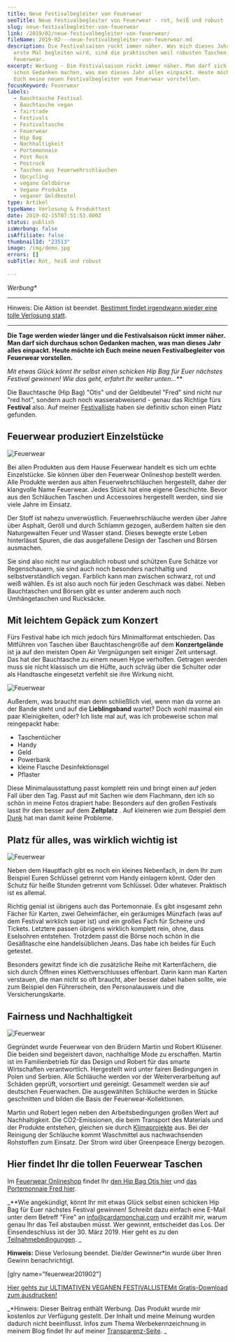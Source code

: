 ```yaml
---
title: Neue Festivalbegleiter von Feuerwear
seoTitle: Neue Festivalbegleiter von Feuerwear - rot, heiß und robust
slug: neue-festivalbegleiter-von-feuerwear
link: /2019/02/neue-festivalbegleiter-von-feuerwear/
fileName: 2019-02---neue-festivalbegleiter-von-feuerwear.md
description: Die Festivalsaison rückt immer näher. Was mich dieses Jahr das
  erste Mal begleiten wird, sind die praktischen weil robusten Taschen von
  Feuerwear.
excerpt: Werbung - Die Festivalsaison rückt immer näher. Man darf sich durchaus
  schon Gedanken machen, was man dieses Jahr alles einpackt. Heute möchte ich
  Euch meine neuen Festivalbegleiter von Feuerwear vorstellen.
focusKeyword: Feuerwear
labels:
  - Bauchtasche Festival
  - Bauchtasche vegan
  - fairtrade
  - Festivals
  - Festivaltasche
  - Feuerwear
  - Hip Bag
  - Nachhaltigkeit
  - Portemonnaie
  - Post Rock
  - Postrock
  - Taschen aus Feuerwehrschläuchen
  - Upcycling
  - vegane Geldbörse
  - Vegane Produkte
  - veganer Geldbeutel
type: Artikel
typeName: Verlosung & Produkttest
date: 2019-02-15T07:51:53.000Z
status: publish
isWerbung: false
isAffiliate: false
thumbnailId: "23513"
image: /img/demo.jpg
errors: []
subTitle: Rot, heiß und robust
  
---
```


_Werbung\*_

<hr />

Hinweis: Die Aktion ist beendet.
[Bestimmt findet irgendwann wieder eine tolle Verlosung statt](/tag/verlosung/).

<hr />

**Die Tage werden wieder länger und die Festivalsaison rückt immer näher. Man
darf sich durchaus schon Gedanken machen, was man dieses Jahr alles einpackt.
Heute möchte ich Euch meine neuen Festivalbegleiter von Feuerwear vorstellen.**

_Mit etwas Glück könnt Ihr selbst einen schicken Hip Bag für Euer nächstes
Festival gewinnen! Wie das geht, erfahrt Ihr weiter unten...\*\*_

Die Bauchtasche (Hip Bag) "Otis" und der Geldbeutel "Fred" sind nicht nur "red
hot", sondern auch noch wasserabweisend - genau das Richtige fürs **Festival**
also. Auf meiner [Festivalliste](/2015/03/die-ultimative-vegane-festivalliste/)
haben sie definitiv schon einen Platz gefunden.

## Feuerwear produziert Einzelstücke

![Feuerwear](http://cardamonchai.com/wp-content/uploads/2019/02/2019-02-14-feuerwear-9-400x286.jpg "Geldbörse in Hip Bag")

Bei allen Produkten aus dem Hause Feuerwear handelt es sich um echte
Einzelstücke. Sie können über den Feuerwear Onlineshop bestellt werden. Alle
Produkte werden aus alten Feuerwehrschläuchen hergestellt, daher der klangvolle
Name Feuerwear. Jedes Stück hat eine eigene Geschichte. Bevor aus den Schläuchen
Taschen und Accessoires hergestellt werden, sind sie viele Jahre im Einsatz.

Der Stoff ist nahezu unverwüstlich. Feuerwehrschläuche werden über Jahre über
Asphalt, Geröll und durch Schlamm gezogen, außerdem halten sie den Naturgewalten
Feuer und Wasser stand. Dieses bewegte erste Leben hinterlässt Spuren, die das
ausgefallene Design der Taschen und Börsen ausmachen.

Sie sind also nicht nur unglaublich robust und schützen Eure Schätze vor
Regenschauern, sie sind auch noch besonders nachhaltig und selbstverständlich
vegan. Farblich kann man zwischen schwarz, rot und weiß wählen. Es ist also auch
noch für jeden Geschmack was dabei. Neben Bauchtaschen und Börsen gibt es unter
anderem auch noch Umhängetaschen und Rucksäcke.

## Mit leichtem Gepäck zum Konzert

Fürs Festival habe ich mich jedoch fürs Minimalformat entschieden. Das Mitführen
von Taschen über Bauchtaschengröße auf dem **Konzertgelände** ist ja auf den
meisten Open Air Vergnügungen seit einiger Zeit untersagt. Das hat der
Bauchtasche zu einem neuen Hype verholfen. Getragen werden muss sie nicht
klassisch um die Hüfte, auch schräg über die Schulter oder als Handtasche
eingesetzt verfehlt sie ihre Wirkung nicht.

![Feuerwear](http://cardamonchai.com/wp-content/uploads/2019/02/2019-02-14-feuerwear-3-400x286.jpg "Da geht einiges rein!")

Außerdem, was braucht man denn schließlich viel, wenn man da vorne an der Bande
steht und auf die **Lieblingsband** wartet? Doch wohl maximal ein paar
Kleinigkeiten, oder? Ich liste mal auf, was ich probeweise schon mal reingepackt
habe:

- Taschentücher
- Handy
- Geld
- Powerbank
- kleine Flasche Desinfektionsgel
- Pflaster

Diese Minimalausstattung passt komplett rein und bringt einen auf jeden Fall
über den Tag. Passt auf mit Sachen wie dem Flachmann, den ich so schön in meine
Fotos drapiert habe: Besonders auf den großen Festivals lasst Ihr den besser auf
dem **Zeltplatz** . Auf kleineren wie zum Beispiel dem
[Dunk](/2018/05/dunkfestival-2018-postrock-liebe-fuer-immer/) hat man damit
keine Probleme.

## Platz für alles, was wirklich wichtig ist

![Feuerwear](http://cardamonchai.com/wp-content/uploads/2019/02/2019-02-14-feuerwear-4-400x286.jpg "Meine Feuerwear Börse")

Neben dem Hauptfach gibt es noch ein kleines Nebenfach, in dem Ihr zum Beispiel
Euren Schlüssel getrennt vom Handy einlagern könnt. Oder den Schutz für heiße
Stunden getrennt vom Schlüssel. Oder whatever. Praktisch ist es allemal.

Richtig genial ist übrigens auch das Portemonnaie. Es gibt insgesamt zehn Fächer
für Karten, zwei Geheimfächer, ein geräumiges Münzfach (was auf dem Festival
wirklich super ist) und ein großes Fach für Scheine und Tickets. Letztere passen
übrigens wirklich komplett rein, ohne, dass Eselsohren entstehen. Trotzdem passt
die Börse noch schön in die Gesäßtasche eine handelsüblichen Jeans. Das habe ich
beides für Euch getestet.

Besonders gewitzt finde ich die zusätzliche Reihe mit Kartenfächern, die sich
durch Öffnen eines Klettverschlusses offenbart. Darin kann man Karten verstauen,
die man nicht so oft braucht, aber besser dabei haben sollte, wie zum Beispiel
den Führerschein, den Personalausweis und die Versicherungskarte.

## Fairness und Nachhaltigkeit

![Feuerwear](http://cardamonchai.com/wp-content/uploads/2019/02/2019-02-14-feuerwear-10-400x286.jpg "Auch Konzertkarten passen perfekt rein!")

Gegründet wurde Feuerwear von den Brüdern Martin und Robert Klüsener. Die beiden
sind begeistert davon, nachhaltige Mode zu erschaffen. Martin ist im
Familienbetrieb für das Design und Robert für das smarte Wirtschaften
verantwortlich. Hergestellt wird unter fairen Bedingungen in Polen und Serbien.
Alle Schläuche werden vor der Weiterverarbeitung auf Schäden geprüft,
vorsortiert und gereinigt. Gesammelt werden sie auf deutschen Feuerwachen. Die
ausgewählten Schläuche werden in Stücke geschnitten und bilden die Basis der
Feuerwear-Kollektionen.

Martin und Robert legen neben den Arbeitsbedingungen großen Wert auf
Nachhaltigkeit. Die CO2-Emissionen, die beim Transport des Materials und der
Produkte entstehen, gleichen sie durch
[Klimaprojekte](/2019/01/koenigsmoor-moorfutures/) aus. Bei der Reinigung der
Schläuche kommt Waschmittel aus nachwachsenden Rohstoffen zum Einsatz. Der Strom
wird über Greenpeace Energy bezogen.

## Hier findet Ihr die tollen Feuerwear Taschen

Im
[Feuerwear Onlineshop](http://www.feuerwear.de/?utm_source=presseportal&utm_medium=presse&utm_campaign=koop)
findet Ihr
[den Hip Bag Otis hier](https://www.feuerwear.de/accessoires-aus-feuerwehrschlauch/hip-bag-otis?utm_source=presseportal&utm_medium=presse&utm_campaign=otis)
und
[das Portemonnaie Fred hier](https://www.feuerwear.de/accessoires-aus-feuerwehrschlauch/herrenportemonnaie-fred).

_\*\*Wie angekündigt, könnt Ihr mit etwas Glück selbst einen schicken Hip Bag
für Euer nächstes Festival gewinnen! Schreibt dazu einfach eine E-Mail unter dem
Betreff "Fire" an info@cardamonchai.com und erzählt mir, warum genau Ihr das
Teil abstauben müsst. Wer gewinnt, entscheidet das Los. Der Einsendeschluss ist
der 30. März 2019. Hier geht es zu den
[Teilnahmebedingungen](/datenschutz/teilnahmebedingungen/). _

**Hinweis:** Diese Verlosung beendet. Die/der Gewinner\*in wurde über Ihren
Gewinn benachrichtigt.

[glry name="feuerwear201902"]

[Hier gehts zur ULTIMATIVEN VEGANEN FESTIVALLISTEMit Gratis-Download zum ausdrucken!](/2015/03/die-ultimative-vegane-festivalliste)

_\*Hinweis: Dieser Beitrag enthält Werbung. Das Produkt wurde mir kostenlos zur
Verfügung gestellt. Der Inhalt und meine Meinung wurden dadurch nicht
beeinflusst. Infos zum Thema Werbekennzeichnung in meinem Blog findet Ihr auf
meiner [Transparenz-Seite](/werbung/). _

  